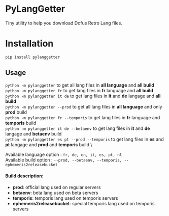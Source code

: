 # PyLangGetter
Tiny utility to help you download Dofus Retro Lang files.

# Installation
`pip install pylanggetter`

## Usage
`python -m pylanggetter` to get all lang files in **all language** and **all build** \
`python -m pylanggetter fr` to get lang files in **fr** language and **all build** \
`python -m pylanggetter it de` to get lang files in **it** and **de** langage and **all build** \
`python -m pylanggetter --prod` to get all lang files in **all language** and only **prod** build \
`python -m pylanggetter fr --temporis` to get lang files in **fr** language and **temporis** build \
`python -m pylanggetter it de --betaenv` to get lang files in **it** and **de** langage and **betaenv** build \
`python -m pylanggetter es pt --prod --temporis` to get lang files in **es** and **pt** langage and **prod** and **temporis** build \

Available language option : `fr, de, en, it, es, pt, nl` \
Available build option : `--prod, --betaenv, --temporis, --ephemeris2releasebucket`

#### Build description:
- **prod**: official lang used on regular servers
- **betaenv**: beta lang used on beta servers
- **temporis**: temporis lang used on temporis servers
- **ephemeris2releasebucket**: special temporis lang used on temporis servers

